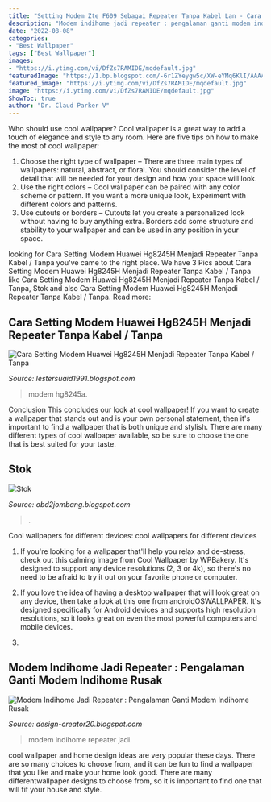 ```yaml
---
title: "Setting Modem Zte F609 Sebagai Repeater Tanpa Kabel Lan - Cara Setting Modem Huawei Hg8245h Menjadi Repeater Tanpa Kabel / Tanpa"
description: "Modem indihome jadi repeater : pengalaman ganti modem indihome rusak"
date: "2022-08-08"
categories:
- "Best Wallpaper"
tags: ["Best Wallpaper"]
images:
- "https://i.ytimg.com/vi/DfZs7RAMIDE/mqdefault.jpg"
featuredImage: "https://1.bp.blogspot.com/-6r1ZYeygw5c/XW-eYMq6KlI/AAAAAAAAohE/EsyqEC2qyFUutBHkDHWDaE7dd8xJRICXwCKgBGAs/s320/Modem%2BGpon%2BONT%2BZTE609%2BZTE%2B609%2BV5.3%2B2019%2BBaru%2B%25281%2529.jpg"
featured_image: "https://i.ytimg.com/vi/DfZs7RAMIDE/mqdefault.jpg"
image: "https://i.ytimg.com/vi/DfZs7RAMIDE/mqdefault.jpg"
ShowToc: true
author: "Dr. Claud Parker V"
---
```



Who should use cool wallpaper?
Cool wallpaper is a great way to add a touch of elegance and style to any room. Here are five tips on how to make the most of cool wallpaper: 
1) Choose the right type of wallpaper – There are three main types of wallpapers: natural, abstract, or floral. You should consider the level of detail that will be needed for your design and how your space will look. 
2) Use the right colors – Cool wallpaper can be paired with any color scheme or pattern. If you want a more unique look, Experiment with different colors and patterns. 
3) Use cutouts or borders – Cutouts let you create a personalized look without having to buy anything extra. Borders add some structure and stability to your wallpaper and can be used in any position in your space.

	

		
looking for Cara Setting Modem Huawei Hg8245H Menjadi Repeater Tanpa Kabel / Tanpa you've came to the right place. We have 3 Pics about Cara Setting Modem Huawei Hg8245H Menjadi Repeater Tanpa Kabel / Tanpa like Cara Setting Modem Huawei Hg8245H Menjadi Repeater Tanpa Kabel / Tanpa, Stok and also Cara Setting Modem Huawei Hg8245H Menjadi Repeater Tanpa Kabel / Tanpa. Read more:
		
    
## Cara Setting Modem Huawei Hg8245H Menjadi Repeater Tanpa Kabel / Tanpa

<img loading=lazy src="https://i.ytimg.com/vi/DfZs7RAMIDE/mqdefault.jpg" onerror="this.onerror=null;this.src='https://tse4.mm.bing.net/th?id=OIP.JzAQeQN_jkjlk9IhqILA4wAAAA&amp;pid=15.1';" alt="Cara Setting Modem Huawei Hg8245H Menjadi Repeater Tanpa Kabel / Tanpa">

_Source: lestersuaid1991.blogspot.com_

>modem hg8245a. 

	

Conclusion
This concludes our look at cool wallpaper! If you want to create a wallpaper that stands out and is your own personal statement, then it's important to find a wallpaper that is both unique and stylish. There are many different types of cool wallpaper available, so be sure to choose the one that is best suited for your taste.

    
## Stok

<img loading=lazy src="https://1.bp.blogspot.com/-6r1ZYeygw5c/XW-eYMq6KlI/AAAAAAAAohE/EsyqEC2qyFUutBHkDHWDaE7dd8xJRICXwCKgBGAs/s320/Modem%2BGpon%2BONT%2BZTE609%2BZTE%2B609%2BV5.3%2B2019%2BBaru%2B%25281%2529.jpg" onerror="this.onerror=null;this.src='https://tse3.mm.bing.net/th?id=OIP.NiJpeKnBD7qO4ftlzFXMAQAAAA&amp;pid=15.1';" alt="Stok">

_Source: obd2jombang.blogspot.com_

>. 

	

Cool wallpapers for different devices:
cool wallpapers for different devices 

1. If you're looking for a wallpaper that'll help you relax and de-stress, check out this calming image from Cool Wallpaper by WPBakery. It's designed to support any device resolutions (2, 3 or 4k), so there's no need to be afraid to try it out on your favorite phone or computer.

2. If you love the idea of having a desktop wallpaper that will look great on any device, then take a look at this one from androidOSWALLPAPER. It's designed specifically for Android devices and supports high resolution resolutions, so it looks great on even the most powerful computers and mobile devices.

3.

    
## Modem Indihome Jadi Repeater : Pengalaman Ganti Modem Indihome Rusak

<img loading=lazy src="https://i.ytimg.com/vi/F4r8w5_yixQ/maxresdefault.jpg" onerror="this.onerror=null;this.src='https://tse4.mm.bing.net/th?id=OIP.Y7xyCFcpG-XTqHDzK_pSzgHaEK&amp;pid=15.1';" alt="Modem Indihome Jadi Repeater : Pengalaman Ganti Modem Indihome Rusak">

_Source: design-creator20.blogspot.com_

>modem indihome repeater jadi. 

	

cool wallpaper and home design ideas are very popular these days. There are so many choices to choose from, and it can be fun to find a wallpaper that you like and make your home look good. There are many differentwallpaper designs to choose from, so it is important to find one that will fit your house and style.

